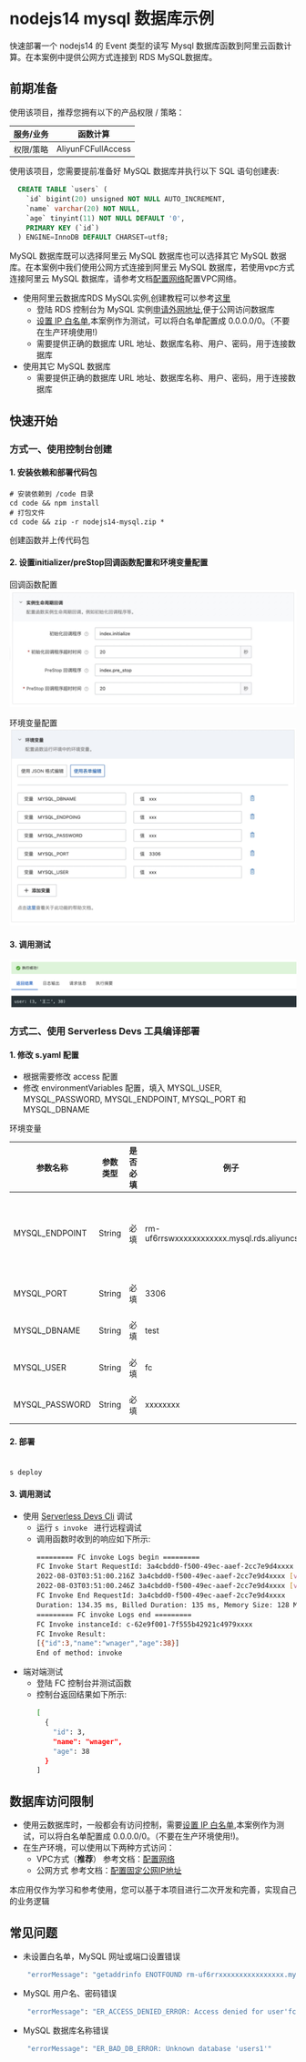 # nodejs14 mysql 数据库示例

快速部署一个 nodejs14 的 Event 类型的读写 Mysql 数据库函数到阿里云函数计算。在本案例中提供公网方式连接到 RDS MySQL数据库。

## 前期准备
使用该项目，推荐您拥有以下的产品权限 / 策略：

| 服务/业务 | 函数计算 |     
| --- |  --- |   
| 权限/策略 | AliyunFCFullAccess |

使用该项目，您需要提前准备好 MySQL 数据库并执行以下 SQL 语句创建表:
  ```sql
    CREATE TABLE `users` (
      `id` bigint(20) unsigned NOT NULL AUTO_INCREMENT,
      `name` varchar(20) NOT NULL,
      `age` tinyint(11) NOT NULL DEFAULT '0',
      PRIMARY KEY (`id`)
    ) ENGINE=InnoDB DEFAULT CHARSET=utf8;
  ```
 MySQL 数据库既可以选择阿里云 MySQL 数据库也可以选择其它 MySQL 数据库。在本案例中我们使用公网方式连接到阿里云 MySQL 数据库，若使用vpc方式连接阿里云 MySQL 数据库，请参考文档[配置网络](https://help.aliyun.com/document_detail/72959.html)配置VPC网络。
- 使用阿里云数据库RDS MySQL实例,创建教程可以参考[这里](https://help.aliyun.com/document_detail/26117.htm?spm=a2c4g.11186623.0.0.12a47634PzmWPx)
  - 登陆 RDS 控制台为 MySQL 实例[申请外网地址](https://help.aliyun.com/document_detail/26128.html),便于公网访问数据库
  - [设置 IP 白名单](https://help.aliyun.com/document_detail/96118.html),本案例作为测试，可以将白名单配置成 0.0.0.0/0。（不要在生产环境使用!)
  - 需要提供正确的数据库 URL 地址、数据库名称、用户、密码，用于连接数据库
- 使用其它 MySQL 数据库
  - 需要提供正确的数据库 URL 地址、数据库名称、用户、密码，用于连接数据库

<codepre id="codepre">

## 快速开始

### 方式一、使用控制台创建

#### 1. 安装依赖和部署代码包

```shell
# 安装依赖到 /code 目录
cd code && npm install
# 打包文件
cd code && zip -r nodejs14-mysql.zip *
```

创建函数并上传代码包

#### 2. 设置initializer/preStop回调函数配置和环境变量配置

回调函数配置
![img_1.png](assets/20220331110743.jpg)

环境变量配置
![img_2.png](assets/20220331111048.jpg)

#### 3. 调用测试
![img_3.png](assets/20220331111218.jpg)

### 方式二、使用 Serverless Devs 工具编译部署

#### 1. 修改 s.yaml 配置
  - 根据需要修改 access 配置
  - 修改 environmentVariables 配置，填入 MYSQL_USER, MYSQL_PASSWORD, MYSQL_ENDPOINT, MYSQL_PORT 和 MYSQL_DBNAME

环境变量

| 参数名称 | 参数类型 | 是否必填 | 例子 |   参数含义 | 
| --- |  --- |  --- | --- | --- |
| MYSQL_ENDPOINT | String | 必填 | rm-uf6rrswxxxxxxxxxxxx.mysql.rds.aliyuncs.com |   数据库网址，用于连接数据库 |
| MYSQL_PORT | String | 必填 | 3306 |   数据库端口 | 
| MYSQL_DBNAME | String | 必填 | test |   数据库名称 | 
| MYSQL_USER | String | 必填 | fc |   数据库用户名 |  
| MYSQL_PASSWORD | String | 必填 | xxxxxxxx |   数据库密码 |  

#### 2. 部署

```bash

s deploy
```

#### 3. 调用测试
- 使用 [Serverless Devs Cli](https://www.serverless-devs.com/serverless-devs/install) 调试
  - 运行 `s invoke ` 进行远程调试
  - 调用函数时收到的响应如下所示:
    ```bash
    ========= FC invoke Logs begin =========
    FC Invoke Start RequestId: 3a4cbdd0-f500-49ec-aaef-2cc7e9d4xxxx
    2022-08-03T03:51:00.216Z 3a4cbdd0-f500-49ec-aaef-2cc7e9d4xxxx [verbose] INSERT I} changedRows: 0ue,
    2022-08-03T03:51:00.246Z 3a4cbdd0-f500-49ec-aaef-2cc7e9d4xxxx [verbose] [ RowDataPacket { id: 3, name: 'wnager', age: 38 } ]
    FC Invoke End RequestId: 3a4cbdd0-f500-49ec-aaef-2cc7e9d4xxxx
    Duration: 134.35 ms, Billed Duration: 135 ms, Memory Size: 128 MB, Max Memory Used: 54.50 MB
    ========= FC invoke Logs end =========
    FC Invoke instanceId: c-62e9f001-7f555b42921c4979xxxx
    FC Invoke Result:
    [{"id":3,"name":"wnager","age":38}]
    End of method: invoke
      ```
- 端对端测试
  - 登陆 FC 控制台并测试函数
  - 控制台返回结果如下所示:
    ```bash
    [
      {
        "id": 3,
        "name": "wnager",
        "age": 38
      }
    ]
    ```
## 数据库访问限制
  - 使用云数据库时，一般都会有访问控制，需要[设置 IP 白名单](https://help.aliyun.com/document_detail/96118.html),本案例作为测试，可以将白名单配置成 0.0.0.0/0。（不要在生产环境使用!)。
  - 在生产环境，可以使用以下两种方式访问：
    - VPC方式（**推荐**） 
    参考文档：[配置网络](https://help.aliyun.com/document_detail/72959.html)
    - 公网方式
    参考文档：[配置固定公网IP地址](https://help.aliyun.com/document_detail/410740.html)

本应用仅作为学习和参考使用，您可以基于本项目进行二次开发和完善，实现自己的业务逻辑

## 常见问题
- 未设置白名单，MySQL 网址或端口设置错误
    ```bash
     "errorMessage": "getaddrinfo ENOTFOUND rm-uf6rrxxxxxxxxxxxxxxxx.mysql.rds.aliyuncs.com"
    ```
- MySQL 用户名、密码错误
    ```bash
     "errorMessage": "ER_ACCESS_DENIED_ERROR: Access denied for user'fc1'@'120.xx.xx.xx' (using password: YES)\")"
    ```
- MySQL 数据库名称错误
    ```bash
     "errorMessage": "ER_BAD_DB_ERROR: Unknown database 'users1'"
    ```         